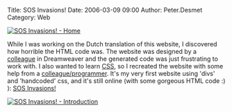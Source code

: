 Title: SOS Invasions!
Date: 2006-03-09 09:00
Author: Peter.Desmet
Category: Web

[![SOS Invasions! - Home][]][SOS Invasions! - Home]

While I was working on the Dutch translation of this website, I
discovered how horrible the HTML code was. The website was designed by a
[colleague][] in Dreamweaver and the generated code was just frustrating
to work with. I also wanted to learn [CSS][], so I recreated the website
with some help from a [colleague/programmer][]. It's my very first
website using 'divs' and 'handcoded' css, and it's still online (with
some gorgeous HTML code :) ): [SOS Invasions!][]

[![SOS Invasions! - Introduction][]][SOS Invasions! - Introduction]

  [SOS Invasions! - Home]: http://www.anderhalv.be/wp-content/uploads/web-sos-invasions-home.jpg
  [colleague]: http://biobel.biodiversity.be/person/show/977
  [CSS]: http://en.wikipedia.org/wiki/Cascading_Style_Sheets
  [colleague/programmer]: http://biobel.biodiversity.be/person/show/471
  [SOS Invasions!]: http://ias.biodiversity.be/meetings/200603_sos_invasions/
  [SOS Invasions! - Introduction]: http://www.anderhalv.be/wp-content/uploads/web-sos-invasions-intro.jpg

